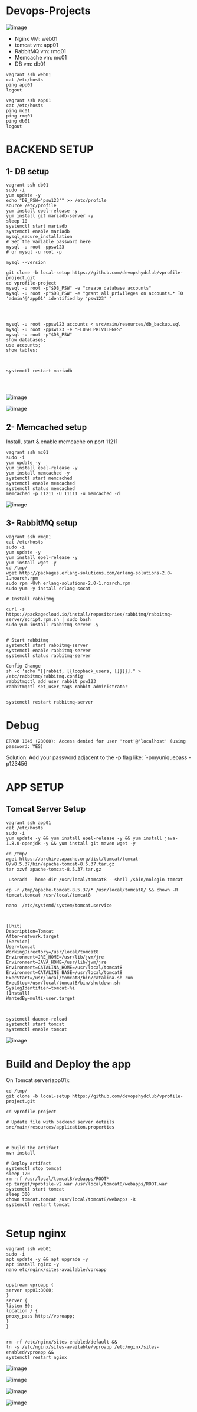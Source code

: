 # Devops-Projects


![image](https://user-images.githubusercontent.com/96833570/211034798-89b29696-0ca5-4307-9f75-623a6d307cc1.png)

* Nginx VM: web01
* tomcat vm: app01
* RabbitMQ vm: rmq01
* Memcache vm: mc01
* DB vm: db01

```
vagrant ssh web01
cat /etc/hosts
ping app01
logout
```

```
vagrant ssh app01
cat /etc/hosts
ping mc01
ping rmq01
ping db01
logout
```
# BACKEND SETUP

## 1- DB setup

```
vagrant ssh db01
sudo -i
yum update -y
echo "DB_PSW='psw123'" >> /etc/profile
source /etc/profile
yum install epel-release -y
yum install git mariadb-server -y
sleep 10
systemctl start mariadb
systemctl enable mariadb
mysql_secure_installation
# Set the variable password here
mysql -u root -ppsw123
# or mysql -u root -p

mysql --version

git clone -b local-setup https://github.com/devopshydclub/vprofile-project.git
cd vprofile-project
mysql -u root -p"$DB_PSW" -e "create database accounts"
mysql -u root -p"$DB_PSW" -e "grant all privileges on accounts.* TO 'admin'@'app01' identified by 'psw123' "




mysql -u root -ppsw123 accounts < src/main/resources/db_backup.sql
mysql -u root -ppsw123 -e "FLUSH PRIVILEGES"
mysql -u root -p"$DB_PSW"
show databases;
use accounts;
show tables;



systemctl restart mariadb




```

![image](https://user-images.githubusercontent.com/96833570/211056824-cb151598-3fcf-4e2a-a9d5-b5abc98b5b74.png)

![image](https://user-images.githubusercontent.com/96833570/211056980-a86fa573-83c9-4d77-8b82-1c8b57cc944f.png)


## 2- Memcached setup

Install, start & enable memcache on port 11211

```
vagrant ssh mc01
sudo -i
yum update -y 
yum install epel-release -y
yum install memcached -y
systemctl start memcached 
systemctl enable memcached
systemctl status memcached
memcached -p 11211 -U 11111 -u memcached -d
```

![image](https://user-images.githubusercontent.com/96833570/211066706-59508adc-54ed-42f2-9912-e7c60e65a59e.png)



## 3- RabbitMQ setup

```
vagrant ssh rmq01
cat /etc/hosts
sudo -i
yum update -y
yum install epel-release -y
yum install wget -y
cd /tmp/
wget http://packages.erlang-solutions.com/erlang-solutions-2.0-1.noarch.rpm
sudo rpm -Uvh erlang-solutions-2.0-1.noarch.rpm
sudo yum -y install erlang socat

# Install rabbitmq

curl -s https://packagecloud.io/install/repositories/rabbitmq/rabbitmq-server/script.rpm.sh | sudo bash
sudo yum install rabbitmq-server -y


# Start rabbitmq
systemctl start rabbitmq-server
systemctl enable rabbitmq-server
systemctl status rabbitmq-server

Config Change
sh -c 'echo "[{rabbit, [{loopback_users, []}]}]." > /etc/rabbitmq/rabbitmq.config'
rabbitmqctl add_user rabbit psw123
rabbitmqctl set_user_tags rabbit administrator


systemctl restart rabbitmq-server

```

# Debug

`ERROR 1045 (28000): Access denied for user 'root'@'localhost' (using password: YES)`

Solution: Add your password adjacent to the -p flag like: `-pmyuniquepass -p123456


# APP SETUP

## Tomcat Server Setup

```
vagrant ssh app01
cat /etc/hosts
sudo -i
yum update -y && yum install epel-release -y && yum install java-1.8.0-openjdk -y && yum install git maven wget -y

cd /tmp/
wget https://archive.apache.org/dist/tomcat/tomcat-8/v8.5.37/bin/apache-tomcat-8.5.37.tar.gz
tar xzvf apache-tomcat-8.5.37.tar.gz

 useradd --home-dir /usr/local/tomcat8 --shell /sbin/nologin tomcat
 
cp -r /tmp/apache-tomcat-8.5.37/* /usr/local/tomcat8/ && chown -R tomcat.tomcat /usr/local/tomcat8

nano  /etc/systemd/system/tomcat.service



[Unit]
Description=Tomcat
After=network.target
[Service]
User=tomcat
WorkingDirectory=/usr/local/tomcat8
Environment=JRE_HOME=/usr/lib/jvm/jre
Environment=JAVA_HOME=/usr/lib/jvm/jre
Environment=CATALINA_HOME=/usr/local/tomcat8
Environment=CATALINE_BASE=/usr/local/tomcat8
ExecStart=/usr/local/tomcat8/bin/catalina.sh run
ExecStop=/usr/local/tomcat8/bin/shutdown.sh
SyslogIdentifier=tomcat-%i
[Install]
WantedBy=multi-user.target



systemctl daemon-reload
systemctl start tomcat
systemctl enable tomcat

```
![image](https://user-images.githubusercontent.com/96833570/211103524-acd4298e-59af-4f24-9bad-fd686f9b3995.png)



# Build and Deploy the app

On Tomcat server(app01):

```
cd /tmp/
git clone -b local-setup https://github.com/devopshydclub/vprofile-project.git

cd vprofile-project

# Update file with backend server details
src/main/resources/application.properties



# build the artifact
mvn install

# Deploy artifact
systemctl stop tomcat
sleep 120
rm -rf /usr/local/tomcat8/webapps/ROOT*
cp target/vprofile-v2.war /usr/local/tomcat8/webapps/ROOT.war
systemctl start tomcat
sleep 300
chown tomcat.tomcat /usr/local/tomcat8/webapps -R
systemctl restart tomcat


```


# Setup nginx

```
vagrant ssh web01
sudo -i
apt update -y && apt upgrade -y
apt install nginx -y
nano etc/nginx/sites-available/vproapp


upstream vproapp {
server app01:8080;
}
server {
listen 80;
location / {
proxy_pass http://vproapp;
}
}


rm -rf /etc/nginx/sites-enabled/default &&
ln -s /etc/nginx/sites-available/vproapp /etc/nginx/sites-enabled/vproapp &&
systemctl restart nginx

```



![image](https://user-images.githubusercontent.com/96833570/211104213-d0438711-e593-44e4-8a75-4a1a6bca26bb.png)

![image](https://user-images.githubusercontent.com/96833570/211104951-b5721b70-0c32-40d0-bd68-a9ea99a8fa9e.png)


![image](https://user-images.githubusercontent.com/96833570/211104903-1ac63d41-2a8c-48c0-8bce-67721ba0a92e.png)


![image](https://user-images.githubusercontent.com/96833570/211108308-f3d76c04-d290-471b-aa34-9ef7ea57d666.png)
